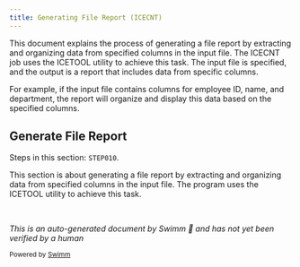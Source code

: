```yaml
---
title: Generating File Report (ICECNT)
---
```

This document explains the process of generating a file report by extracting and organizing data from specified columns in the input file. The ICECNT job uses the ICETOOL utility to achieve this task. The input file is specified, and the output is a report that includes data from specific columns.

For example, if the input file contains columns for employee ID, name, and department, the report will organize and display this data based on the specified columns.

## Generate File Report

Steps in this section: `STEP010`.

This section is about generating a file report by extracting and organizing data from specified columns in the input file. The program uses the ICETOOL utility to achieve this task.

&nbsp;

*This is an auto-generated document by Swimm 🌊 and has not yet been verified by a human*

<SwmMeta version="3.0.0" repo-id="Z2l0aHViJTNBJTNBbXlNYWluZnJhbWUlM0ElM0FTd2ltbS1EZW1v" repo-name="myMainframe"><sup>Powered by [Swimm](/)</sup></SwmMeta>
